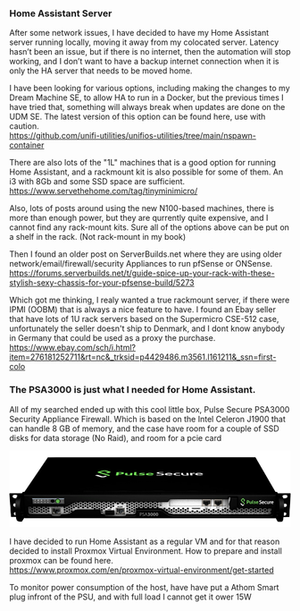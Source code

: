 ### Home Assistant Server

After some network issues, I have decided to have my Home Assistant server running locally, moving it away from my colocated server.
Latency hasn’t been an issue, but if there is no internet, then the automation will stop working, and I don’t want to have a backup internet connection when it is only the HA server that needs to be moved home.

I have been looking for various options, including making the changes to my Dream Machine SE, to allow HA to run in a Docker, but the previous times I have tried that, something will always break when updates are done on the UDM SE.
The latest version of this option can be found here, use with caution.  
https://github.com/unifi-utilities/unifios-utilities/tree/main/nspawn-container

There are also lots of the "1L" machines that is a good option for running Home Assistant, and a rackmount kit is also possible for some of them.
An i3 with 8Gb and some SSD space are sufficient.  
https://www.servethehome.com/tag/tinyminimicro/

Also, lots of posts around using the new N100-based machines, there is more than enough power, but they are qurrently quite expensive, and I cannot find any rack-mount kits.
Sure all of the options above can be put on a shelf in the rack. (Not rack-mount in my book)

Then I found an older post on ServerBuilds.net where they are using older network/email/firewall/security Appliances to run pfSense or ONSense.  
https://forums.serverbuilds.net/t/guide-spice-up-your-rack-with-these-stylish-sexy-chassis-for-your-pfsense-build/5273

Which got me thinking, I realy wanted a true rackmount server, if there were IPMI (OOBM) that is always a nice feature to have.
I found an Ebay seller that have lots of 1U rack servers based on the Supermicro CSE-512 case, unfortunately the seller doesn't ship to Denmark,
and I dont know anybody in Germany that could be used as a proxy the purchase.  
https://www.ebay.com/sch/i.html?item=276181252711&rt=nc&_trksid=p4429486.m3561.l161211&_ssn=first-colo


### The PSA3000 is just what I needed for Home Assistant.

All of my searched ended up with this cool little box, Pulse Secure PSA3000 Security Appliance Firewall.
Which is based on the Intel Celeron J1900 that can handle 8 GB of memory, and the case have room for a couple of SSD disks for data storage (No Raid), and room for a pcie card

![PSA3000](https://github.com/SysAdminDk/HomeAssistant/blob/main/Virtual%20Environment/images/PSA3000.png?raw=true)


I have decided to run Home Assistant as a regular VM and for that reason decided to install Proxmox Virtual Environment.
How to prepare and install proxmox can be found here.  
https://www.proxmox.com/en/proxmox-virtual-environment/get-started

To monitor power consumption of the host, have have put a Athom Smart plug infront of the PSU, and with full load I cannot get it ower 15W

